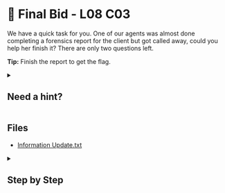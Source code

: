 # 🏺 Final Bid - L08 C03

We have a quick task for you. One of our agents was almost done completing a forensics report for the client but got called away, could you help her finish it? There are only two questions left.

**Tip:** Finish the report to get the flag.

<details><summary>

## Need a hint?</summary>

> 💡 Hint: Think about how email attachments are sent in an ASCII format, and how that would be decoded by a mail client.

</details>

## Files

- [Information Update.txt](/assets/finalbid1.txt)

<details><summary>

## Step by Step</summary>

- Download the txt file and copy the huge box of encoded Base64 text which holds all the attachment details
- You don’t need to visualize this data, just decode into Base64 and read the readable text
- It says something similar to the following:
  - "Hello from `Athens`, Our work here is almost complete. The `antique dealers` we have been working with have been instrumental in helping us to hack into the digital auction system. Without them we would be stuck at the script kiddie level! I suspect we will have all we need very soon, you know what you need to do, so just keep doing it. This time next year we will be millionaires."
- Fill out the report with this information:
  - City: `Athens`
  - Working Closely With: `Antique dealers`

![completed report](/assets/finalbid2.png)

- Submit the report and the flag should appear

`flag: Q42df3lOT1CWGFpx9A2P`

</details>
